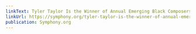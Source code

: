 ```yaml
---
linkText: Tyler Taylor Is the Winner of Annual Emerging Black Composers Project
linkUrl: https://symphony.org/tyler-taylor-is-the-winner-of-annual-emerging-black-composers-project/
publication: Symphony.org
---
```

